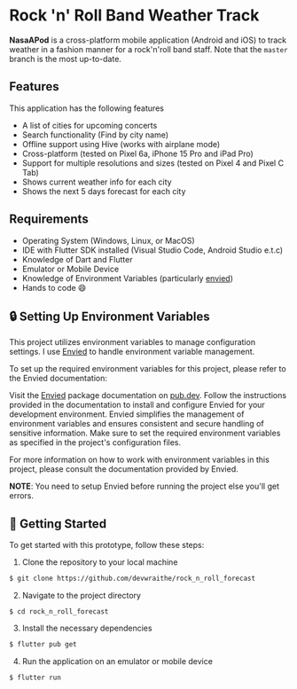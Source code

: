 # Rock 'n' Roll Band Weather Track

**NasaAPod** is a cross-platform mobile application (Android and iOS) to track weather in a fashion manner for a rock'n'roll band staff. Note that the `master` branch is the most up-to-date.

## Features

This application has the following features
- A list of cities for upcoming concerts
- Search functionality (Find by city name)
- Offline support using Hive (works with airplane mode)
- Cross-platform (tested on Pixel 6a, iPhone 15 Pro and iPad Pro)
- Support for multiple resolutions and sizes (tested on Pixel 4 and Pixel C Tab)
- Shows current weather info for each city
- Shows the next 5 days forecast for each city

## Requirements

- Operating System (Windows, Linux, or MacOS)
- IDE with Flutter SDK installed (Visual Studio Code, Android Studio e.t.c)
- Knowledge of Dart and Flutter
- Emulator or Mobile Device
- Knowledge of Environment Variables (particularly [envied](https://pub.dev/packages/envied))
- Hands to code :smile:


## 🔒 Setting Up Environment Variables

This project utilizes environment variables to manage configuration settings. I use [Envied](https://pub.dev/packages/envied) to handle environment variable management.

To set up the required environment variables for this project, please refer to the Envied documentation:

Visit the [Envied](https://pub.dev/packages/envied) package documentation on [pub.dev](https://www.pub.dev).
Follow the instructions provided in the documentation to install and configure Envied for your development environment.
Envied simplifies the management of environment variables and ensures consistent and secure handling of sensitive information. Make sure to set the required environment variables as specified in the project's configuration files.

For more information on how to work with environment variables in this project, please consult the documentation provided by Envied.

**NOTE**: You need to setup Envied before running the project else you'll get errors.


## 🚀 Getting Started

To get started with this prototype, follow these steps:

1. Clone the repository to your local machine

```sh
$ git clone https://github.com/devwraithe/rock_n_roll_forecast
```

2. Navigate to the project directory

```
$ cd rock_n_roll_forecast
```

3. Install the necessary dependencies

```sh
$ flutter pub get
```

4. Run the application on an emulator or mobile device

```sh
$ flutter run
```
